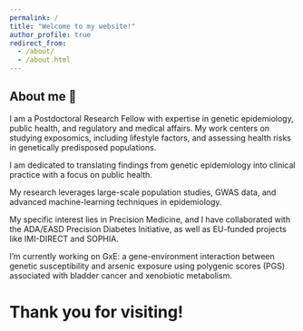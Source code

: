 ```yaml
---
permalink: /
title: "Welcome to my website!"
author_profile: true
redirect_from: 
  - /about/
  - /about.html
---
```


## About me 👋
I am a Postdoctoral Research Fellow with expertise in genetic epidemiology, public health, and regulatory and medical affairs.
My work centers on studying exposomics, including lifestyle factors, and assessing health risks in genetically predisposed populations.

I am dedicated to translating findings from genetic epidemiology into clinical practice with a focus on public health.

My research leverages large-scale population studies, GWAS data, and advanced machine-learning techniques in epidemiology.

My specific interest lies in Precision Medicine, and I have collaborated with the ADA/EASD Precision Diabetes Initiative, as well as EU-funded projects like IMI-DIRECT and SOPHIA. 

I’m currently working on GxE: a gene-environment interaction between genetic susceptibility and arsenic exposure using polygenic scores (PGS) associated with bladder cancer and xenobiotic metabolism.

# Thank you for visiting!
